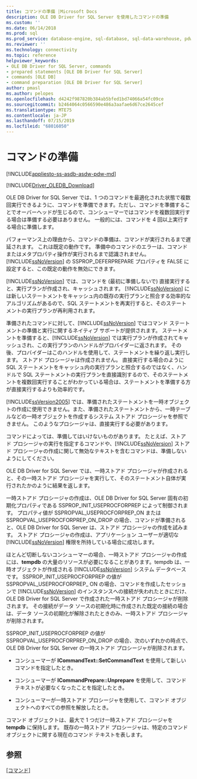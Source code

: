 ```yaml
---
title: コマンドの準備 |Microsoft Docs
description: OLE DB Driver for SQL Server を使用したコマンドの準備
ms.custom: ''
ms.date: 06/14/2018
ms.prod: sql
ms.prod_service: database-engine, sql-database, sql-data-warehouse, pdw
ms.reviewer: ''
ms.technology: connectivity
ms.topic: reference
helpviewer_keywords:
- OLE DB Driver for SQL Server, commands
- prepared statements [OLE DB Driver for SQL Server]
- commands [OLE DB]
- command preparation [OLE DB Driver for SQL Server]
author: pmasl
ms.author: pelopes
ms.openlocfilehash: d4242f987820b384ab5bfed1bd74066a54fc09ce
ms.sourcegitcommit: b2464064c0566590e486a3aafae6d67ce2645cef
ms.translationtype: MTE75
ms.contentlocale: ja-JP
ms.lasthandoff: 07/15/2019
ms.locfileid: "68016050"
---
```

# <a name="preparing-commands"></a>コマンドの準備
[!INCLUDE[appliesto-ss-asdb-asdw-pdw-md](../../../includes/appliesto-ss-asdb-asdw-pdw-md.md)]

[!INCLUDE[Driver_OLEDB_Download](../../../includes/driver_oledb_download.md)]

  OLE DB Driver for SQL Server では、1 つのコマンドを最適化された状態で複数回実行できるように、コマンドを準備できます。ただし、コマンドを準備することでオーバーヘッドが生じるので、コンシューマーではコマンドを複数回実行する場合は準備する必要はありません。 一般的には、コマンドを 4 回以上実行する場合に準備します。  
  
 パフォーマンス上の理由から、コマンドの準備は、コマンドが実行されるまで遅延されます。 これは既定の動作です。 準備中のコマンドのエラーは、コマンドまたはメタプロパティ操作が実行されるまで認識されません。 [!INCLUDE[ssNoVersion](../../../includes/ssnoversion-md.md)] の SSPROP_DEFERPREPARE プロパティを FALSE に設定すると、この既定の動作を無効にできます。  
  
 [!INCLUDE[ssNoVersion](../../../includes/ssnoversion-md.md)] では、コマンドを (最初に準備しないで) 直接実行すると、実行プランが作成され、キャッシュされます。 [!INCLUDE[ssNoVersion](../../../includes/ssnoversion-md.md)] には新しいステートメントをキャッシュ内の既存の実行プランと照合する効率的なアルゴリズムがあるので、SQL ステートメントを再実行すると、そのステートメントの実行プランが再利用されます。  
  
 準備されたコマンドに対して、[!INCLUDE[ssNoVersion](../../../includes/ssnoversion-md.md)] ではコマンド ステートメントの準備と実行に関するネイティブ サポートが提供されます。 ステートメントを準備すると、[!INCLUDE[ssNoVersion](../../../includes/ssnoversion-md.md)] では実行プランが作成されてキャッシュされ、この実行プランのハンドルがプロバイダーに返されます。 その後、プロバイダーはこのハンドルを使用して、ステートメントを繰り返し実行します。 ストアド プロシージャは作成されません。 直接実行する場合のように SQL ステートメントをキャッシュ内の実行プランと照合するのではなく、ハンドルで SQL ステートメントの実行プランを直接識別するので、そのステートメントを複数回実行することがわかっている場合は、ステートメントを準備する方が直接実行するよりも効率的です。  
  
 [!INCLUDE[ssVersion2005](../../../includes/ssversion2005-md.md)] では、準備されたステートメントを一時オブジェクトの作成に使用できません。また、準備されたステートメントから、一時テーブルなどの一時オブジェクトを作成するシステム ストアド プロシージャを参照できません。 このようなプロシージャは、直接実行する必要があります。  
  
 コマンドによっては、準備してはいけないものがあります。 たとえば、ストアド プロシージャの実行を指定するコマンドや、[!INCLUDE[ssNoVersion](../../../includes/ssnoversion-md.md)] ストアド プロシージャの作成に関して無効なテキストを含むコマンドは、準備しないようにしてください。  
  
 OLE DB Driver for SQL Server では、一時ストアド プロシージャが作成されると、その一時ストアド プロシージャを実行して、そのステートメント自体が実行されたかのように結果を返します。  
  
 一時ストアド プロシージャの作成は、OLE DB Driver for SQL Server 固有の初期化プロパティである SSPROP_INIT_USEPROCFORPREP によって制御されます。 プロパティ値が SSPROPVAL_USEPROCFORPREP_ON または SSPROPVAL_USEPROCFORPREP_ON_DROP の場合、コマンドが準備されると、OLE DB Driver for SQL Server は、ストアド プロシージャの作成を試みます。 ストアド プロシージャの作成は、アプリケーション ユーザーが適切な [!INCLUDE[ssNoVersion](../../../includes/ssnoversion-md.md)] 権限を所持している場合に成功します。  
  
 ほとんど切断しないコンシューマーの場合、一時ストアド プロシージャの作成には、**tempdb** の大量のリソースが必要になることがあります。tempdb は、一時オブジェクトが作成される [!INCLUDE[ssNoVersion](../../../includes/ssnoversion-md.md)] システム データベースです。 SSPROP_INIT_USEPROCFORPREP の値が SSPROPVAL_USEPROCFORPREP_ ON の場合、コマンドを作成したセッションで [!INCLUDE[ssNoVersion](../../../includes/ssnoversion-md.md)] のインスタンスへの接続が失われたときにだけ、OLE DB Driver for SQL Server で作成された一時ストアド プロシージャが削除されます。 その接続がデータ ソースの初期化時に作成された既定の接続の場合は、データ ソースの初期化が解除されたときのみ、一時ストアド プロシージャが削除されます。  
  
 SSPROP_INIT_USEPROCFORPREP の値が SSPROPVAL_USEPROCFORPREP_ON_DROP の場合、次のいずれかの時点で、OLE DB Driver for SQL Server の一時ストアド プロシージャが削除されます。  
  
-   コンシューマーが **ICommandText::SetCommandText** を使用して新しいコマンドを指定したとき。  
  
-   コンシューマーが **ICommandPrepare::Unprepare** を使用して、コマンド テキストが必要なくなったことを指定したとき。  
  
-   コンシューマーが一時ストアド プロシージャを使用して、コマンド オブジェクトへのすべての参照を解放したとき。  
  
 コマンド オブジェクトは、最大で 1 つだけ一時ストアド プロシージャを **tempdb** に保持します。 既存の一時ストアド プロシージャは、特定のコマンド オブジェクトに関する現在のコマンド テキストを表します。  
  
## <a name="see-also"></a>参照  
 [[コマンド]](../../oledb/ole-db-commands/commands.md)  
  
  
